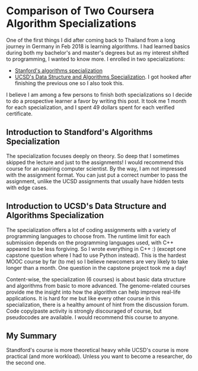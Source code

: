 # Comparison of Two Coursera Algorithm Specializations

One of the first things I did after coming back to Thailand from a long journey in Germany in Feb 2018 is learning algorithms. I had learned basics during both my bachelor's and master's degrees but as my interest shifted to programming, I wanted to know more. I enrolled in two specializations:

- [Stanford's algorithms specialization](https://www.coursera.org/specializations/algorithms)
- [UCSD's Data Structure and Algorithms Specialization](https://www.coursera.org/specializations/data-structures-algorithms?). I got hooked after finishing the previous one so I also took this.

I believe I am among a few persons to finish both specializations so I decide to do a prospective learner a favor by writing this post. It took me 1 month for each specialization, and I spent 49 dollars spent for each verified certificate.

## Introduction to Standford's Algorithms Specialization

The specialization focuses deeply on theory. So deep that I sometimes skipped the lecture and just to the assignments! I would recommend this course for an aspiring computer scientist. By the way, I am not impressed with the assignment format. You can just put a correct number to pass the assignment, unlike the UCSD assignments that usually have hidden tests with edge cases.

## Introduction to UCSD's Data Structure and Algorithms Specialization

The specialization offers a lot of coding assignments with a variety of programming languages to choose from. The runtime limit for each submission depends on the programming languages used, with C++ appeared to be less forgiving. So I wrote everything in C++ :) (except one capstone question where I had to use Python instead). This is the hardest MOOC course by far (to me) so I believe newcomers are very likely to take longer than a month. One question in the capstone project took me a day!

Content-wise, the specialization (6 courses) is about basic data structure and algorithms from basic to more advanced. The genome-related courses provide me the insight into how the algorithm can help improve real-life applications. It is hard for me but like every other course in this specialization, there is a healthy amount of hint from the discussion forum. Code copy/paste activity is strongly discouraged of course, but pseudocodes are available. I would recommend this course to anyone.

## My Summary

Standford's course is more theoretical heavy while UCSD's course is more practical (and more workload). Unless you want to become a researcher, do the second one.
